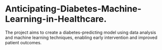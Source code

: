 # Anticipating-Diabetes-Machine-Learning-in-Healthcare.
The project aims to create a diabetes-predicting model using data analysis and machine learning techniques, enabling early intervention and improved patient outcomes.
